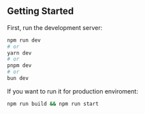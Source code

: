 ## Getting Started

First, run the development server:
```bash
npm run dev
# or
yarn dev
# or
pnpm dev
# or
bun dev
```
If you want to run it for production enviroment:
```bash
npm run build && npm run start
```
